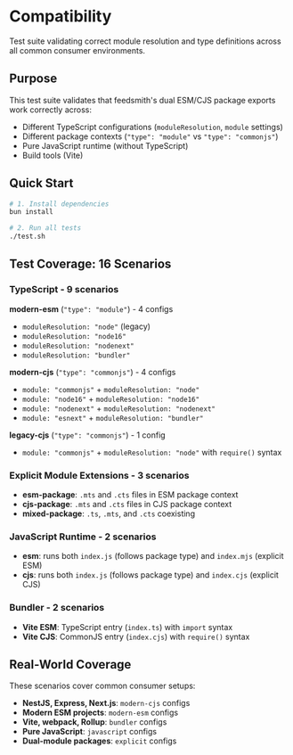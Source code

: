 # Compatibility

Test suite validating correct module resolution and type definitions across all common consumer environments.

## Purpose

This test suite validates that feedsmith's dual ESM/CJS package exports work correctly across:
- Different TypeScript configurations (`moduleResolution`, `module` settings)
- Different package contexts (`"type": "module"` vs `"type": "commonjs"`)
- Pure JavaScript runtime (without TypeScript)
- Build tools (Vite)

## Quick Start

```bash
# 1. Install dependencies
bun install

# 2. Run all tests
./test.sh
```

## Test Coverage: 16 Scenarios

### TypeScript - 9 scenarios

**modern-esm** (`"type": "module"`) - 4 configs
- `moduleResolution: "node"` (legacy)
- `moduleResolution: "node16"`
- `moduleResolution: "nodenext"`
- `moduleResolution: "bundler"`

**modern-cjs** (`"type": "commonjs"`) - 4 configs
- `module: "commonjs"` + `moduleResolution: "node"`
- `module: "node16"` + `moduleResolution: "node16"`
- `module: "nodenext"` + `moduleResolution: "nodenext"`
- `module: "esnext"` + `moduleResolution: "bundler"`

**legacy-cjs** (`"type": "commonjs"`) - 1 config
- `module: "commonjs"` + `moduleResolution: "node"` with `require()` syntax

### Explicit Module Extensions - 3 scenarios

- **esm-package**: `.mts` and `.cts` files in ESM package context
- **cjs-package**: `.mts` and `.cts` files in CJS package context
- **mixed-package**: `.ts`, `.mts`, and `.cts` coexisting

### JavaScript Runtime - 2 scenarios

- **esm**: runs both `index.js` (follows package type) and `index.mjs` (explicit ESM)
- **cjs**: runs both `index.js` (follows package type) and `index.cjs` (explicit CJS)

### Bundler - 2 scenarios

- **Vite ESM**: TypeScript entry (`index.ts`) with `import` syntax
- **Vite CJS**: CommonJS entry (`index.cjs`) with `require()` syntax

## Real-World Coverage

These scenarios cover common consumer setups:
- **NestJS, Express, Next.js**: `modern-cjs` configs
- **Modern ESM projects**: `modern-esm` configs
- **Vite, webpack, Rollup**: `bundler` configs
- **Pure JavaScript**: `javascript` configs
- **Dual-module packages**: `explicit` configs

